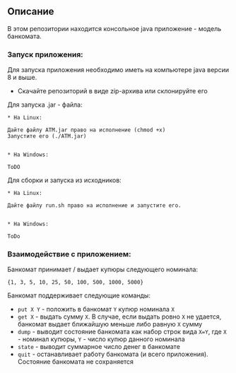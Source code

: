 ## Описание

В этом репозитории находится консольное java приложение - модель банкомата.

### Запуск приложения:
Для запуска приложения необходимо иметь на компьютере java версии 8 и выше.

* Скачайте репозиторий в виде zip-архива или склонируйте его


Для запуска .jar - файла:

    * На Linux:

    Дайте файлу ATM.jar право на исполнение (chmod +x)
    Запустите его (./ATM.jar)


    * На Windows:

    ToDO

Для сборки и запуска из исходников:

    * На Linux:
    
    Дайте файлу run.sh право на исполнение и запустите его.


    * На Windows:
    
    ToDo

### Взаимодействие с приложением:
Банкомат принимает / выдает купюры следующего номинала:

`{1, 3, 5, 10, 25, 50, 100, 500, 1000, 5000}`

Банкомат поддерживает следующие команды:
* `put X Y` - положить в банкомат `Y` купюр номинала `X`
* `get X` - выдать сумму `X`. В случае, если выдать ровно `X` не удается, банкомат выдает ближайшую меньше либо равную `X` сумму
* `dump` - выводит состояние банкомата как набор строк вида `X=Y`, где `X` - номинал купюры, `Y` - число купюр данного номинала
* `state` - выводит суммарное число денег в банкомате
* `quit` - останавливает работу банкомата (и всего приложения). Состояние банкомата не сохраняется
